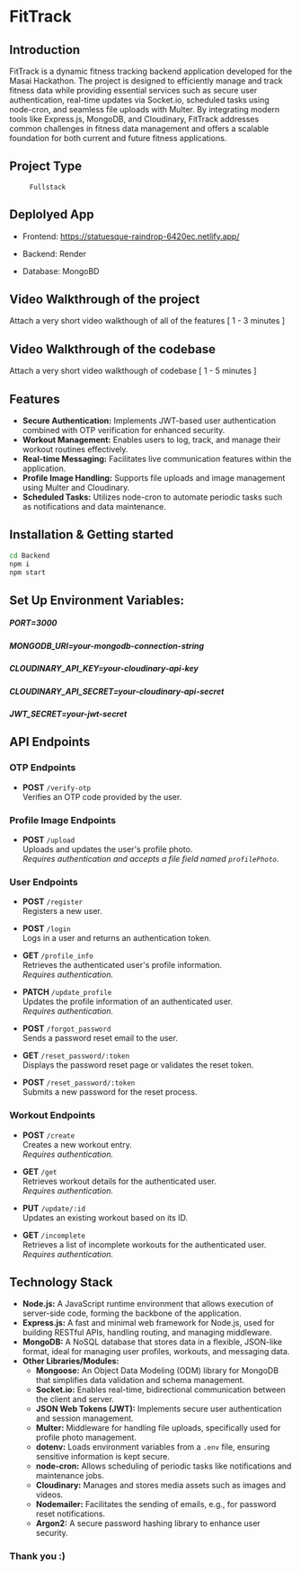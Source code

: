 # FitTrack

## Introduction
FitTrack is a dynamic fitness tracking backend application developed for the Masai Hackathon. The project is designed to efficiently manage and track fitness data while providing essential services such as secure user authentication, real-time updates via Socket.io, scheduled tasks using node-cron, and seamless file uploads with Multer. By integrating modern tools like Express.js, MongoDB, and Cloudinary, FitTrack addresses common challenges in fitness data management and offers a scalable foundation for both current and future fitness applications.

## Project Type
         Fullstack

## Deplolyed App
* Frontend: https://statuesque-raindrop-6420ec.netlify.app/

* Backend: Render

* Database: MongoBD

## Video Walkthrough of the project
Attach a very short video walkthough of all of the features [ 1 - 3 minutes ]

## Video Walkthrough of the codebase
Attach a very short video walkthough of codebase [ 1 - 5 minutes ]



## Features
- **Secure Authentication:** Implements JWT-based user authentication combined with OTP verification for enhanced security.
- **Workout Management:** Enables users to log, track, and manage their workout routines effectively.
- **Real-time Messaging:** Facilitates live communication features within the application.
- **Profile Image Handling:** Supports file uploads and image management using Multer and Cloudinary.
- **Scheduled Tasks:** Utilizes node-cron to automate periodic tasks such as notifications and data maintenance.


## Installation & Getting started


```bash
cd Backend
npm i
npm start
```
## Set Up Environment Variables:
##### PORT=3000
#####  MONGODB_URI=your-mongodb-connection-string
#####  CLOUDINARY_API_KEY=your-cloudinary-api-key
#####  CLOUDINARY_API_SECRET=your-cloudinary-api-secret
##### JWT_SECRET=your-jwt-secret


## API Endpoints

### OTP Endpoints
- **POST** `/verify-otp`  
  Verifies an OTP code provided by the user.

### Profile Image Endpoints
- **POST** `/upload`  
  Uploads and updates the user's profile photo.  
  _Requires authentication and accepts a file field named `profilePhoto`._

### User Endpoints
- **POST** `/register`  
  Registers a new user.
  
- **POST** `/login`  
  Logs in a user and returns an authentication token.
  
- **GET** `/profile_info`  
  Retrieves the authenticated user's profile information.  
  _Requires authentication._
  
- **PATCH** `/update_profile`  
  Updates the profile information of an authenticated user.  
  _Requires authentication._
  
- **POST** `/forgot_password`  
  Sends a password reset email to the user.
  
- **GET** `/reset_password/:token`  
  Displays the password reset page or validates the reset token.
  
- **POST** `/reset_password/:token`  
  Submits a new password for the reset process.

### Workout Endpoints
- **POST** `/create`  
  Creates a new workout entry.  
  _Requires authentication._
  
- **GET** `/get`  
  Retrieves workout details for the authenticated user.  
  _Requires authentication._
  
- **PUT** `/update/:id`  
  Updates an existing workout based on its ID.
  
- **GET** `/incomplete`  
  Retrieves a list of incomplete workouts for the authenticated user.  
  _Requires authentication._


## Technology Stack

- **Node.js:** A JavaScript runtime environment that allows execution of server-side code, forming the backbone of the application.
- **Express.js:** A fast and minimal web framework for Node.js, used for building RESTful APIs, handling routing, and managing middleware.
- **MongoDB:** A NoSQL database that stores data in a flexible, JSON-like format, ideal for managing user profiles, workouts, and messaging data.
- **Other Libraries/Modules:**
  - **Mongoose:** An Object Data Modeling (ODM) library for MongoDB that simplifies data validation and schema management.
  - **Socket.io:** Enables real-time, bidirectional communication between the client and server.
  - **JSON Web Tokens (JWT):** Implements secure user authentication and session management.
  - **Multer:** Middleware for handling file uploads, specifically used for profile photo management.
  - **dotenv:** Loads environment variables from a `.env` file, ensuring sensitive information is kept secure.
  - **node-cron:** Allows scheduling of periodic tasks like notifications and maintenance jobs.
  - **Cloudinary:** Manages and stores media assets such as images and videos.
  - **Nodemailer:** Facilitates the sending of emails, e.g., for password reset notifications.
  - **Argon2:** A secure password hashing library to enhance user security.

### Thank you :)
